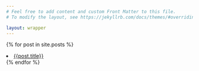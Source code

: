 ```yaml
---
# Feel free to add content and custom Front Matter to this file.
# To modify the layout, see https://jekyllrb.com/docs/themes/#overriding-theme-defaults

layout: wrapper
---
```



{% for post in site.posts %}
<li><a href="{{ post.permalink }}">{{post.title}}</a></li>
{% endfor %}
